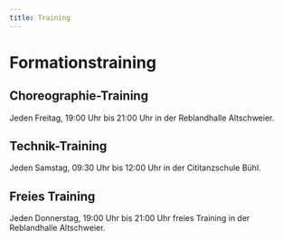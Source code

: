 ```yaml
---
title: Training
---
```

# Formationstraining

## Choreographie-Training

Jeden Freitag, 19:00 Uhr bis 21:00 Uhr in der Reblandhalle Altschweier.

## Technik-Training

Jeden Samstag, 09:30 Uhr bis 12:00 Uhr in der Cititanzschule Bühl.

## Freies Training

Jeden Donnerstag, 19:00 Uhr bis 21:00 Uhr freies Training in der Reblandhalle Altschweier.
